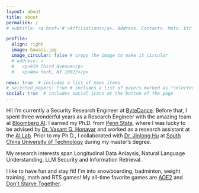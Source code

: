 ```yaml
---
layout: about
title: about
permalink: /
# subtitle: <a href='#'>Affiliations</a>. Address. Contacts. Moto. Etc.

profile:
  align: right
  image: hawaii.jpg
  image_circular: false # crops the image to make it circular
  # address: >
  #   <p>919 Third Avenue</p>
  #   <p>New York, NY 10022</p>

news: true  # includes a list of news items
# selected_papers: true # includes a list of papers marked as "selected={true}"
social: true  # includes social icons at the bottom of the page
---
```


<!-- Write your biography here. Tell the world about yourself. Link to your favorite [subreddit](http://reddit.com). You can put a picture in, too. The code is already in, just name your picture `prof_pic.jpg` and put it in the `img/` folder.

Put your address / P.O. box / other info right below your picture. You can also disable any these elements by editing `profile` property of the YAML header of your `_pages/about.md`. Edit `_bibliography/papers.bib` and Jekyll will render your [publications page](/al-folio/publications/) automatically.

Link to your social media connections, too. This theme is set up to use [Font Awesome icons](http://fortawesome.github.io/Font-Awesome/) and [Academicons](https://jpswalsh.github.io/academicons/), like the ones below. Add your Facebook, Twitter, LinkedIn, Google Scholar, or just disable all of them. -->

Hi! I’m currently a Security Research Engineer at [ByteDance](https://www.bytedance.com/en/). Before that, I spent three wonderful years as a Research Engineer with the amazing team at [Bloomberg AI](https://www.bloomberg.com/company/values/tech-at-bloomberg/artificial-intelligence-ai/). I earned my Ph.D. from [Penn State](https://ist.psu.edu/), where I was lucky to be advised by [Dr. Vasant G. Honavar](http://faculty.ist.psu.edu/vhonavar/) and worked as a research assistant at the [AI Lab](https://ailab.ist.psu.edu/index.html). Prior to my Ph.D., I collaborated with [Dr. Jinlong Hu](https://largeapp.github.io/) at [South China University of Technology](http://www2.scut.edu.cn/cs_en/) during my master’s degree.

My research interests span Longitudinal Data Anlaysis, Natural Language Understanding, LLM Security and Information Retrieval. 

I like to have fun and stay fit! I'm into snowboarding, badminton, weight training, math and RTS games! My all-time favorite games are [AOE2](https://www.ageofempires.com/games/aoeiide/) and [Don't Starve Together](https://www.klei.com/games/dont-starve-together).